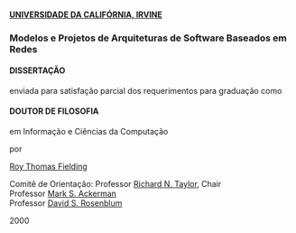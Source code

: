 #### [UNIVERSIDADE DA CALIFÓRNIA, IRVINE](https://pt.wikipedia.org/wiki/Universidade_da_Calif%C3%B3rnia)
### Modelos e Projetos de Arquiteturas de Software Baseados em Redes

#### DISSERTAÇÃO

enviada para satisfação parcial dos requerimentos para graduação como

#### DOUTOR DE FILOSOFIA

em Informação e Ciências da Computação

por

[Roy Thomas Fielding](https://www.ics.uci.edu/~fielding/)

Comitê de Orientação:
Professor [Richard N. Taylor](http://www.ics.uci.edu/~taylor/), Chair<br>
Professor [Mark S. Ackerman](https://www.eecs.umich.edu/eecs/faculty/eecsfaculty.html?uniqname=ackerm)<br>
Professor [David S. Rosenblum](http://www.comp.nus.edu.sg/~david/)<br>

2000